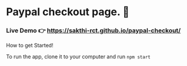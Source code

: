# Paypal checkout page. 🚀 

### Live Demo 👉  https://sakthi-rct.github.io/paypal-checkout/


How to get Started!

To run the app, clone it to your computer and run `npm start`




